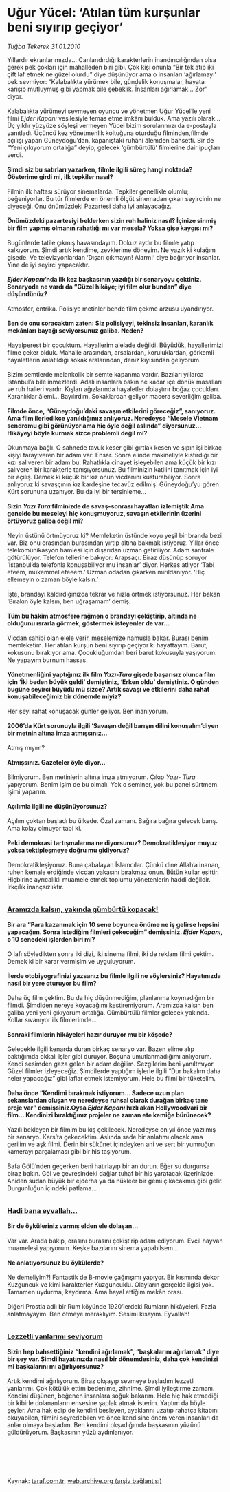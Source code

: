 # Uğur Yücel: ‘Atılan tüm kurşunlar beni sıyırıp geçiyor’

*Tuğba Tekerek 31.01.2010*

<div class="taraf_structure_2col_1zq">
<div class="margen_n">



 <p>Yıllardır ekranlarımızda... Canlandırdığı karakterlerin inandırıcılığından olsa gerek pek çokları için mahalleden biri gibi. Çok kişi onunla “Bir tek atıp iki çift laf etmek ne güzel olurdu” diye düşünüyor ama o insanları ‘ağırlamayı’ pek sevmiyor: “Kalabalıkta yürümek bile, gündelik konuşmalar, hayata karışıp mutluymuş gibi yapmak bile şebeklik. İnsanları ağırlamak... Zor” diyor. <br/><br/>Kalabalıkta yürümeyi sevmeyen oyuncu ve yönetmen Uğur Yücel’le yeni filmi <i>Ejder Kapanı</i> vesilesiyle temas etme imkânı bulduk. Ama yazılı olarak... Üç yıldır yüzyüze söyleşi vermeyen Yücel bizim sorularımızı da e-postayla yanıtladı. Üçüncü kez yönetmenlik koltuğuna oturduğu filminden,filmde açılışı yapan Güneydoğu’dan, kapanıştaki ruhâni âlemden bahsetti. Bir de “Yeni çıkıyorum ortalığa” deyip, gelecek ‘gümbürtülü’ filmlerine dair ipuçları verdi. <b><br/><br/>Şimdi siz bu satırları yazarken, filmle ilgili süreç hangi noktada? Gösterime girdi mi, ilk tepkiler nasıl? </b><br/><br/>Filmin ilk haftası sürüyor sinemalarda. Tepkiler genellikle olumlu; beğeniyorlar. Bu tür filmlerde en önemli ölçüt sinemadan çıkan seyircinin ne diyeceği. Onu önümüzdeki Pazartesi daha iyi anlayacağız. <b><br/><br/>Önümüzdeki pazartesiyi beklerken sizin ruh haliniz nasıl? İçinize sinmiş bir film yapmış olmanın rahatlığı mı var mesela? Yoksa gişe kaygısı mı?</b> <br/><br/>Bugünlerde tatile çıkmış havasındayım. Dokuz aydır bu filmle yatıp kalkıyorum. Şimdi artık kendime, zevklerime döneyim. Ne yazık ki kulağım gişede. Ve televizyonlardan ‘Dışarı çıkmayın! Alarm!’ diye bağırıyor insanlar. Yine de iyi seyirci yapacaktır. <b><i><br/><br/>Ejder Kapanı</i>’nda ilk kez başkasının yazdığı bir senaryoyu çektiniz. Senaryoda ne vardı da “Güzel hikâye; iyi film olur bundan” diye düşündünüz?</b> <br/><br/>Atmosfer, entrika. Polisiye metinler bende film çekme arzusu uyandırıyor. <b><br/><br/>Ben de onu soracaktım zaten: Siz polisiyeyi, tekinsiz insanları, karanlık mekânları bayağı seviyorsunuz galiba. Neden?</b> <br/><br/>Hayalperest bir çocuktum. Hayallerim alelade değildi. Büyüdük, hayallerimizi filme çeker olduk. Mahalle arasından, arsalardan, koruluklardan, görkemli hayaletlerin anlatıldığı sokak aralarından, deniz kıyısından geliyorum. <br/><br/>Bizim semtlerde melankolik bir semte kapanma vardır. Bazıları yıllarca İstanbul’a bile inmezlerdi. Adalı insanlara bakın ne kadar içe dönük masalları ve ruh halleri vardır. Kışları ağızlarında hayaletler dolaştırır boğaz çocukları. Karanlıklar âlemi... Bayılırdım. Sokaklardan geliyor macera severliğim galiba. <b><br/><br/>Filmde önce, “Güneydoğu’daki savaşın etkilerini göreceğiz”, sanıyoruz. Ama film ilerledikçe yanıldığımız anlıyoruz. Neredeyse “Mesele Vietnam sendromu gibi görünüyor ama hiç öyle değil aslında” diyorsunuz... Hikâyeyi böyle kurmak sizce problemli değil mi?</b> <br/><br/>Okunmaya bağlı. O sahnede tavuk keser gibi gırtlak kesen ve şıpın işi birkaç kişiyi tarayıveren bir adam var: Ensar. Sonra elinde makineliyle kıstırdığı bir kızı salıveren bir adam bu. Rahatlıkla cinayet işleyebilen ama küçük bir kızı salıveren bir karakterle tanışıyorsunuz. Bu filminizin katilini tanıtmak için iyi bir açılış. Demek ki küçük bir kız onun vicdanını kusturabiliyor. Sonra anlıyoruz ki savaşçının kız kardeşine tecavüz edilmiş. Güneydoğu’yu gören Kürt sorununa uzanıyor. Bu da iyi bir tersinleme... <b><br/><br/>Sizin <i>Yazı Tura</i> filminizde de savaş-sonrası hayatları izlemiştik Ama genelde bu meseleyi hiç konuşmuyoruz, savaşın etkilerinin üzerini örtüyoruz galiba değil mi?</b> <br/><br/>Neyin üstünü örtmüyoruz ki? Memleketin üstünde koyu yeşil bir branda bezi var. Biz onu orasından burasından yırtıp altına bakmak istiyoruz. Yıllar önce telekomünikasyon hamlesi için dışarıdan uzman getiriliyor. Adam santrale götürülüyor. Telefon tellerine bakıyor: Arapsaçı. Biraz düşünüp soruyor ‘İstanbul’da telefonla konuşabiliyor mu insanlar’ diyor. Herkes atlıyor ‘Tabi efeem, mükemmel efeeem.’ Uzman odadan çıkarken mırıldanıyor. ‘Hiç ellemeyin o zaman böyle kalsın.’ <br/><br/>İşte, brandayı kaldırdığınızda tekrar ve hızla örtmek istiyorsunuz. Her bakan ‘Bırakın öyle kalsın, ben uğraşamam’ demiş. <b><br/><br/>Tüm bu hâkim atmosfere rağmen o brandayı çekiştirip, altında ne olduğunu ısrarla görmek, göstermek isteyenler de var...</b> <br/><br/>Vicdan sahibi olan elele verir, meselemize namusla bakar. Burası benim memleketim. Her atılan kurşun beni sıyırıp geçiyor ki hayattayım. Barut, kokusunu bırakıyor ama. Çocukluğumdan beri barut kokusuyla yaşıyorum. Ne yapayım burnum hassas. <b><br/><br/>Yönetmenliğini yaptığınız ilk film <i>Yazı-Tura</i> gişede başarısız olunca film için ‘İki beden büyük geldi’ demiştiniz, ‘Erken oldu’ demiştiniz. O günden bugüne seyirci büyüdü mü sizce? Artık savaşı ve etkilerini daha rahat konuşabileceğimiz bir dönemde miyiz? </b><br/><br/>Her şeyi rahat konuşacak günler geliyor. Ben inanıyorum. <b><br/><br/>2006’da Kürt sorunuyla ilgili ‘Savaşın değil barışın dilini konuşalım’diyen bir metnin altına imza atmışsınız... </b><br/><br/>Atmış mıyım? <b><br/><br/>Atmışsınız. Gazeteler öyle diyor...</b> <br/><br/>Bilmiyorum. Ben metinlerin altına imza atmıyorum. Çıkıp <i>Yazı- Tura</i> yapıyorum. Benim işim de bu olmalı. Yok o seminer, yok bu panel sürtmem. İşimi yaparım. <b><br/><br/>Açılımla ilgili ne düşünüyorsunuz?</b> <br/><br/>Açılım çoktan başladı bu ülkede. Özal zamanı. Bağıra bağıra gelecek barış. Ama kolay olmuyor tabi ki. <b><br/><br/>Peki demokrasi tartışmalarına ne diyorsunuz? Demokratikleşiyor muyuz yoksa tektipleşmeye doğru mu gidiyoruz?</b> <br/><br/>Demokratikleşiyoruz. Buna çabalayan İslamcılar. Çünkü dine Allah’a inanan, ruhen kemale erdiğinde vicdan yakasını bırakmaz onun. Bütün kullar eşittir. Hiçbirine ayrıcalıklı muamele etmek toplumu yönetenlerin haddi değildir. Irkçılık inançsızlıktır.   <b><u><br/><br/><br/><font size="3">Aramızda kalsın, yakında gümbürtü kopacak!</font></u></b>   <b><br/><br/>Bir ara “Para kazanmak için 10 sene boyunca önüme ne iş gelirse hepsini yapacağım. Sonra istediğim filmleri çekeceğim” demişsiniz. <i>Ejder Kapanı</i>, o 10 senedeki işlerden biri mi?</b> <br/><br/>O lafı söyledikten sonra iki dizi, iki sinema filmi, iki de reklam filmi çektim. Demek ki bir karar vermişim ve uyguluyorum. <b><br/><br/>İlerde otobiyografinizi yazsanız bu filmle ilgili ne söylersiniz? Hayatınızda nasıl bir yere oturuyor bu film? </b><br/><br/>Daha üç film çektim. Bu da hiç düşünmediğim, planlarıma koymadığım bir filmdi. Şimdiden nereye koyacağımı kestiremiyorum. Aramızda kalsın ben galiba yeni yeni çıkıyorum ortalığa. Gümbürtülü filmler gelecek yakında. Kollar sıvanıyor ilk filmlerimde... <b><br/><br/>Sonraki filmlerin hikâyeleri hazır duruyor mu bir köşede?</b> <br/><br/>Gelecekle ilgili kenarda duran birkaç senaryo var. Bazen elime alıp baktığımda okkalı işler gibi duruyor. Boşuna umutlanmadığımı anlıyorum. Kendi sesimden gaza gelen bir adam değilim. Sezgilerim beni yanıltmıyor. Güzel filmler izleyeceğiz. Şimdilerde yaptığım işlerle ilgili “Dur bakalım daha neler yapacağız” gibi laflar etmek istemiyorum. Hele bu filmi bir tüketelim. <b><br/><br/>Daha önce “Kendimi bırakmak istiyorum... Sadece uzun plan sekanslardan oluşan ve neredeyse ruhsal olarak durağan birkaç tane proje var” demişsiniz.Oysa <i>Ejder Kapanı</i> hızlı akan Hollywoodvari bir film... Kendinizi bıraktığınız projeler ne zaman ete kemiğe bürünecek?</b> <br/><br/>Yazılı bekleyen bir filmim bu kış çekilecek. Neredeyse on yıl önce yazılmış bir senaryo. Kars’ta çekecektim. Aslında sade bir anlatımı olacak ama gerilim ve aşk filmi. Derin bir sükûnet içindeyken ani ve sert bir yumruğun kamerayı parçalaması gibi bir his taşıyorum. <br/><br/>Bafa Gölü’nden geçerken beni hatırlayıp bir an durun. Eğer su durgunsa biraz bakın. Göl ve çevresindeki dağlar tuhaf bir his yaratacak üzerinizde. Aniden sudan büyük bir ejderha ya da nükleer bir gemi çıkacakmış gibi gelir. Durgunluğun içindeki patlama...   <b><u><br/><br/><br/><font size="3">Hadi bana eyvallah...</font></u></b>   <b><br/><br/>Bir de öyküleriniz varmış elden ele dolaşan... </b><br/><br/>Var var. Arada bakıp, orasını burasını çekiştirip adam ediyorum. Evcil hayvan muamelesi yapıyorum. Keşke bazılarını sinema yapabilsem... <b><br/><br/>Ne anlatıyorsunuz bu öykülerde?</b> <br/><br/>Ne demeliyim?! Fantastik de B-movie çağırışımı yapıyor. Bir kısmında dekor Kuzguncuk ve kimi karakterler Kuzguncuklu. Olayların gerçekle ilgisi yok. Tamamen uydurma, kaydırma. Ama hayal ettiğim mekân orası. <br/><br/>Diğeri Prostia adlı bir Rum köyünde 1920’lerdeki Rumların hikâyeleri. Fazla anlatmayayım. Ben ötmeye meraklıyım. Sesimi kısayım. Eyvallah!   <b><u><br/><br/><br/><font size="3">Lezzetli yanlarımı seviyorum</font></u></b>   <b><br/><br/>Sizin hep bahsettiğiniz “kendini ağırlamak”, “başkalarını ağırlamak” diye bir şey var. Şimdi hayatınızda nasıl bir dönemdesiniz, daha çok kendinizi mi başkalarını mı ağırlıyorsunuz?</b> <br/><br/>Artık kendimi ağırlıyorum. Biraz okşayıp sevmeye başladım lezzetli yanlarımı. Çok kötülük ettim bedenime, zihnime. Şimdi iyileştirme zamanı. Kendini düşünen, beğenen insanlara soğuk bakarım. Hele hiç hak etmediği bir kibirle dolananların ensesine şaplak atmak isterim. Yaptım da böyle şeyler. Ama hak edip de kendini besleyen, ayaklarını uzatıp rahatça kitabını okuyabilen, filmini seyredebilen ve önce kendisine önem veren insanları da anlar olmaya başladım. Ben kendimi okşadığımda başkasının yüzünü güldürüyorum. Başkasının yüzü aydınlanıyor. </p>
<br/>
<br/>
<br/>



<br/>


<div id="taraf_not">
</div>

</div>


</div>

Kaynak: [taraf.com.tr](http://www.taraf.com.tr:80/makale/9776.htm), [web.archive.org (arşiv bağlantısı)](http://web.archive.org/web/20100227061134/http://www.taraf.com.tr:80/makale/9776.htm)

